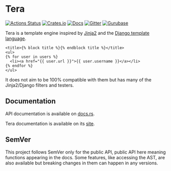 # Tera

[![Actions Status](https://github.com/Keats/tera/workflows/ci/badge.svg)](https://github.com/Keats/tera/actions)
[![Crates.io](https://img.shields.io/crates/v/tera.svg)](https://crates.io/crates/tera)
[![Docs](https://docs.rs/tera/badge.svg)](https://docs.rs/crate/tera/)
[![Gitter](https://badges.gitter.im/Tera-templates/community.svg)](https://gitter.im/Tera-templates/community?utm_source=badge&utm_medium=badge&utm_campaign=pr-badge)
[![Gurubase](https://img.shields.io/badge/Gurubase-Ask%20Tera%20Guru-006BFF)](https://gurubase.io/g/tera)

Tera is a template engine inspired by [Jinja2](http://jinja.pocoo.org/) and the [Django template language](https://docs.djangoproject.com/en/3.1/topics/templates/).

```jinja2
<title>{% block title %}{% endblock title %}</title>
<ul>
{% for user in users %}
  <li><a href="{{ user.url }}">{{ user.username }}</a></li>
{% endfor %}
</ul>
```

It does not aim to be 100% compatible with them but has many of the Jinja2/Django filters and testers.

## Documentation
API documentation is available on [docs.rs](https://docs.rs/crate/tera/).

Tera documentation is available on its [site](http://keats.github.io/tera/docs).

## SemVer
This project follows SemVer only for the public API, public API here meaning functions appearing in the docs.
Some features, like accessing the AST, are also available but breaking changes in them can happen in any versions.
